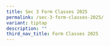```yaml
---
title: Sec 3 Form Classes 2025
permalink: /sec-3-form-classes-2025/
variant: tiptap
description: ""
third_nav_title: Form Classes 2025
---
```

